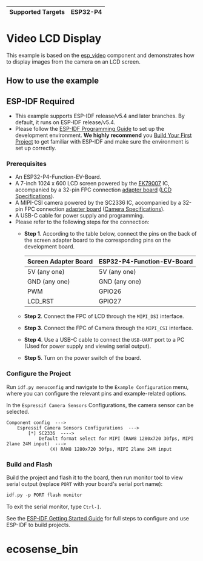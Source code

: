 | Supported Targets | ESP32-P4 |
| ----------------- | -------- |

# Video LCD Display

This example is based on the [esp_video](https://github.com/espressif/esp-video-components/tree/master/esp_video) component and demonstrates how to display images from the camera on an LCD screen.

## How to use the example

## ESP-IDF Required

- This example supports ESP-IDF release/v5.4 and later branches. By default, it runs on ESP-IDF release/v5.4.
- Please follow the [ESP-IDF Programming Guide](https://docs.espressif.com/projects/esp-idf/en/latest/esp32/get-started/index.html) to set up the development environment. **We highly recommend** you [Build Your First Project](https://docs.espressif.com/projects/esp-idf/en/latest/esp32/get-started/index.html#build-your-first-project) to get familiar with ESP-IDF and make sure the environment is set up correctly.

### Prerequisites

* An ESP32-P4-Function-EV-Board.
* A 7-inch 1024 x 600 LCD screen powered by the [EK79007](../../docs/_static/esp32-p4-function-ev-board/camera_display_datasheet/display_driver_chip_EK79007AD_datasheet.pdf) IC, accompanied by a 32-pin FPC connection [adapter board](../../docs/_static/esp32-p4-function-ev-board/schematics/esp32-p4-function-ev-board-lcd-subboard-schematics.pdf) ([LCD Specifications](../../docs/_static/esp32-p4-function-ev-board/camera_display_datasheet/display_datasheet.pdf)).
* A MIPI-CSI camera powered by the SC2336 IC, accompanied by a 32-pin FPC connection [adapter board](../../docs/_static/esp32-p4-function-ev-board/schematics/esp32-p4-function-ev-board-camera-subboard-schematics.pdf) ([Camera Specifications](../../docs/_static/esp32-p4-function-ev-board/camera_display_datasheet/camera_datasheet.pdf)).
* A USB-C cable for power supply and programming.
* Please refer to the following steps for the connection:
    * **Step 1**. According to the table below, connect the pins on the back of the screen adapter board to the corresponding pins on the development board.

        | Screen Adapter Board | ESP32-P4-Function-EV-Board |
        | -------------------- | -------------------------- |
        | 5V (any one)         | 5V (any one)               |
        | GND (any one)        | GND (any one)              |
        | PWM                  | GPIO26                     |
        | LCD_RST              | GPIO27                     |

    * **Step 2**. Connect the FPC of LCD through the `MIPI_DSI` interface.
    * **Step 3**. Connect the FPC of Camera through the `MIPI_CSI` interface.
    * **Step 4**. Use a USB-C cable to connect the `USB-UART` port to a PC (Used for power supply and viewing serial output).
    * **Step 5**. Turn on the power switch of the board.

### Configure the Project

Run `idf.py menuconfig` and navigate to the `Example Configuration` menu, where you can configure the relevant pins and example-related options.

In the `Espressif Camera Sensors` Configurations, the camera sensor can be selected.

```
Component config  --->
    Espressif Camera Sensors Configurations  --->
        [*] SC2336  ---->
            Default format select for MIPI (RAW8 1280x720 30fps, MIPI 2lane 24M input)  --->
                (X) RAW8 1280x720 30fps, MIPI 2lane 24M input
```

### Build and Flash

Build the project and flash it to the board, then run monitor tool to view serial output (replace `PORT` with your board's serial port name):

```c
idf.py -p PORT flash monitor
```

To exit the serial monitor, type ``Ctrl-]``.

See the [ESP-IDF Getting Started Guide](https://docs.espressif.com/projects/esp-idf/en/latest/get-started/index.html) for full steps to configure and use ESP-IDF to build projects.
# ecosense_bin
